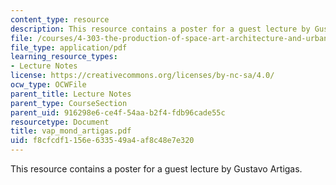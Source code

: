 ```yaml
---
content_type: resource
description: This resource contains a poster for a guest lecture by Gustavo Artigas.
file: /courses/4-303-the-production-of-space-art-architecture-and-urbanism-in-dialogue-fall-2006/f8cfcdf1156e633549a4af8c48e7e320_vap_mond_artigas.pdf
file_type: application/pdf
learning_resource_types:
- Lecture Notes
license: https://creativecommons.org/licenses/by-nc-sa/4.0/
ocw_type: OCWFile
parent_title: Lecture Notes
parent_type: CourseSection
parent_uid: 916298e6-ce4f-54aa-b2f4-fdb96cade55c
resourcetype: Document
title: vap_mond_artigas.pdf
uid: f8cfcdf1-156e-6335-49a4-af8c48e7e320
---
```

This resource contains a poster for a guest lecture by Gustavo Artigas.